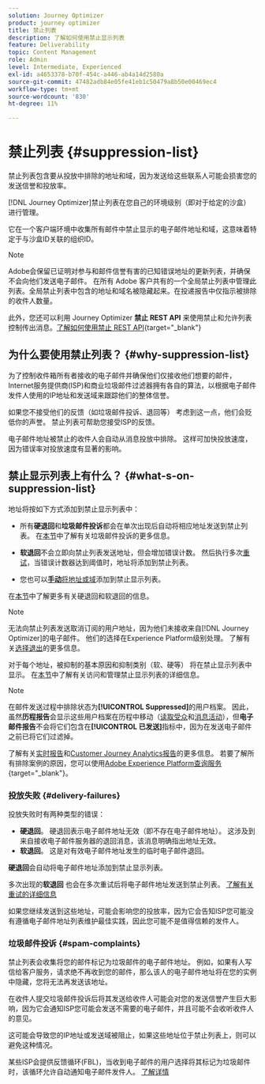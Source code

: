 ```yaml
---
solution: Journey Optimizer
product: journey optimizer
title: 禁止列表
description: 了解如何使用禁止显示列表
feature: Deliverability
topic: Content Management
role: Admin
level: Intermediate, Experienced
exl-id: a4653378-b70f-454c-a446-ab4a14d2580a
source-git-commit: 47482adb84e05fe41eb1c50479a8b50e00469ec4
workflow-type: tm+mt
source-wordcount: '830'
ht-degree: 11%

---
```


# 禁止列表 {#suppression-list}

禁止列表包含要从投放中排除的地址和域，因为发送给这些联系人可能会损害您的发送信誉和投放率。

[!DNL Journey Optimizer]禁止列表在您自己的环境级别（即对于给定的沙盒）进行管理。

它在一个客户端环境中收集所有邮件中禁止显示的电子邮件地址和域，这意味着特定于与沙盒ID关联的组织ID。

>[!NOTE]
>
>Adobe会保留已证明对参与和邮件信誉有害的已知错误地址的更新列表，并确保不会向他们发送电子邮件。 在所有 Adobe 客户共有的一个全局禁止列表中管理此列表。全局禁止列表中包含的地址和域名被隐藏起来。在投递报告中仅指示被排除的收件人数量。

此外，您还可以利用 Journey Optimizer **禁止 REST API** 来使用禁止和允许列表控制传出消息。[了解如何使用禁止 REST API](https://developer.adobe.com/journey-optimizer-apis/references/suppression/){target="_blank"}

## 为什么要使用禁止列表？ {#why-suppression-list}

为了控制收件箱所有者接收的电子邮件并确保他们仅接收他们想要的邮件，Internet服务提供商(ISP)和商业垃圾邮件过滤器拥有各自的算法，以根据电子邮件发件人使用的IP地址和发送域来跟踪他们的整体信誉。

如果您不接受他们的反馈（如垃圾邮件投诉、退回等） 考虑到这一点，他们会贬低你的声誉。 禁止列表可帮助您接受ISP的反馈。

电子邮件地址被禁止的收件人会自动从消息投放中排除。 这样可加快投放速度，因为错误率对投放速度有显著的影响。

## 禁止显示列表上有什么？ {#what-s-on-suppression-list}

地址将按如下方式添加到禁止显示列表中：

* 所有&#x200B;**硬退回**&#x200B;和&#x200B;**垃圾邮件投诉**&#x200B;都会在单次出现后自动将相应地址发送到禁止列表。 在[本节](#spam-complaints)中了解有关垃圾邮件投诉的更多信息。

* **软退回**&#x200B;不会立即向禁止列表发送地址，但会增加错误计数。 然后执行多次[重试](../configuration/retries.md)，当错误计数器达到阈值时，地址将添加到禁止列表。

* 您也可以&#x200B;[**手动**&#x200B;将地址或域](../configuration/manage-suppression-list.md#add-addresses-and-domains)添加到禁止显示列表。

在[本节](#delivery-failures)中了解更多有关硬退回和软退回的信息。

>[!NOTE]
>
>无法向禁止列表发送取消订阅的用户地址，因为他们未接收来自[!DNL Journey Optimizer]的电子邮件。 他们的选择在Experience Platform级别处理。 了解有关[选择退出](../privacy/opt-out.md)的更多信息。

对于每个地址，被抑制的基本原因和抑制类别（软、硬等） 将在禁止显示列表中显示。 在[本节](../configuration/manage-suppression-list.md)中了解有关访问和管理禁止显示列表的详细信息。

>[!NOTE]
>
>在邮件发送过程中排除状态为&#x200B;**[!UICONTROL Suppressed]**&#x200B;的用户档案。 因此，虽然&#x200B;**历程报告**&#x200B;会显示这些用户档案在历程中移动（[读取受众](../building-journeys/read-audience.md)和[消息活动](../building-journeys/journeys-message.md)），但&#x200B;**电子邮件报告**&#x200B;不会将它们包含在&#x200B;**[!UICONTROL 已发送]**&#x200B;指标中，因为在发送电子邮件之前已将它们过滤掉。
>
>了解有关[实时报告](../reports/live-report.md)和[Customer Journey Analytics报告](../reports/report-gs-cja.md)的更多信息。 若要了解所有排除案例的原因，您可以使用[Adobe Experience Platform查询服务](https://experienceleague.adobe.com/docs/experience-platform/query/api/getting-started.html){target="_blank"}。

### 投放失败 {#delivery-failures}

投放失败时有两种类型的错误：

* **硬退回**。 硬退回表示电子邮件地址无效（即不存在电子邮件地址）。 这涉及到来自接收电子邮件服务器的退回消息，该消息明确指出地址无效。
* **软退回**。 这是对有效电子邮件地址发生的临时电子邮件退回。

**硬退回**&#x200B;会自动将电子邮件地址添加到禁止显示列表。

多次出现的&#x200B;**软退回** <!--or an **ignored** error-->也会在多次重试后将电子邮件地址发送到禁止列表。 [了解有关重试的详细信息](../configuration/retries.md)

如果您继续发送到这些地址，可能会影响您的投放率，因为它会告知ISP您可能没有遵循电子邮件地址列表维护最佳实践，因此您可能不是值得信赖的发件人。

### 垃圾邮件投诉 {#spam-complaints}

禁止列表会收集将您的邮件标记为垃圾邮件的电子邮件地址。 例如，如果有人写信给客户服务，请求绝不再收到您的邮件，那么该人的电子邮件地址将在您的实例中隐藏，您将无法再发送该地址。

在收件人提交垃圾邮件投诉后将其发送给收件人可能会对您的发送信誉产生巨大影响，因为它会通知ISP您可能会发送不需要的电子邮件，并且可能不会收听收件人的意见。

这可能会导致您的IP地址或发送域被阻止，如果这些地址位于禁止列表上，则可以避免这种情况。

某些ISP会提供反馈循环(FBL)，当收到电子邮件的用户选择将其标记为垃圾邮件时，该循环允许自动通知电子邮件发件人。 [了解详情](deliverability.md#feedback-loops)

